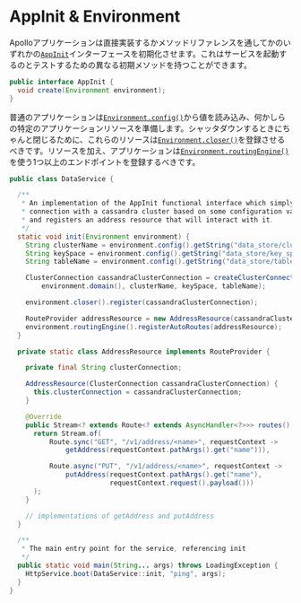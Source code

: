 # AppInit & Environment

Apolloアプリケーションは直接実装するかメソッドリファレンスを通してかのいずれかの[`AppInit`](/apollo-api/src/main/java/com/spotify/apollo/AppInit.java)インターフェースを初期化させます。これはサービスを起動するのとテストするための異なる初期メソッドを持つことができます。

```java
public interface AppInit {
  void create(Environment environment);
}
```

普通のアプリケーションは[`Environment.config()`](/apollo-api/src/main/java/com/spotify/apollo/Environment.java#L58)から値を読み込み、何かしらの特定のアプリケーションリソースを準備します。シャッタダウンするときにちゃんと閉じるために、これらのリソースは[`Environment.closer()`](/apollo-api/src/main/java/com/spotify/apollo/Environment.java#L72)を登録させるべきです。リソースを加え、アプリケーションは[`Environment.routingEngine()`](/apollo-api/src/main/java/com/spotify/apollo/Environment.java#L65)を使う1つ以上のエンドポイントを登録するべきです。

```java
public class DataService {

  /**
   * An implementation of the AppInit functional interface which simply sets up a
   * connection with a cassandra cluster based on some configuration values
   * and registers an address resource that will interact with it.
   */
  static void init(Environment environment) {
    String clusterName = environment.config().getString("data_store/cluster_name");
    String keySpace = environment.config().getString("data_store/key_space");
    String tableName = environment.config().getString("data_store/table");

    ClusterConnection cassandraClusterConnection = createClusterConnection(
        environment.domain(), clusterName, keySpace, tableName);

    environment.closer().register(cassandraClusterConnection);

    RouteProvider addressResource = new AddressResource(cassandraClusterConnection);
    environment.routingEngine().registerAutoRoutes(addressResource);
  }

  private static class AddressResource implements RouteProvider {

    private final String clusterConnection;

    AddressResource(ClusterConnection cassandraClusterConnection) {
      this.clusterConnection = cassandraClusterConnection;
    }

    @Override
    public Stream<? extends Route<? extends AsyncHandler<?>>> routes() {
      return Stream.of(
          Route.sync("GET", "/v1/address/<name>", requestContext ->
              getAddress(requestContext.pathArgs().get("name"))),

          Route.async("PUT", "/v1/address/<name>", requestContext ->
              putAddress(requestContext.pathArgs().get("name"),
                         requestContext.request().payload()))
      );
    }

    // implementations of getAddress and putAddress
  }

  /**
   * The main entry point for the service, referencing init
   */
  public static void main(String... args) throws LoadingException {
    HttpService.boot(DataService::init, "ping", args);
  }
}
```
